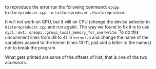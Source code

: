 to reproduce the error run the following command:
```dpcpp historeproducer.cpp -o historeproducer```
```./historeproducer```

It will not work on GPU, but it will on CPU (change the device selector in ```historeproducer.cpp``` and run again).
The way we found to fix it is to use ```sycl::ext::oneapi::group_local_memory_for_overwrite```. 
To do this uncomment lines from 38 to 41 in ```kernel.h``` and change the name of the variables passed to the kernel (lines 10-11, just add a letter to the names) not to break the program.

What gets printed are same of the offsets of hist, that is one of the two accessors.
